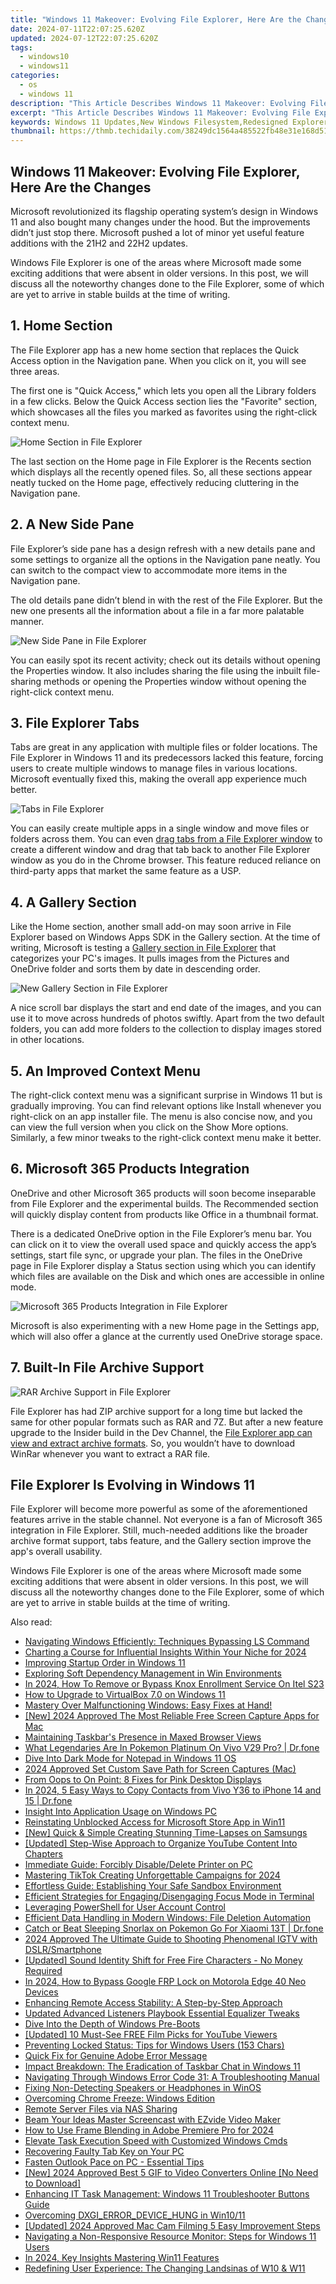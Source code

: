 ```yaml
---
title: "Windows 11 Makeover: Evolving File Explorer, Here Are the Changes"
date: 2024-07-11T22:07:25.620Z
updated: 2024-07-12T22:07:25.620Z
tags:
  - windows10
  - windows11
categories:
  - os
  - windows 11
description: "This Article Describes Windows 11 Makeover: Evolving File Explorer, Here Are the Changes"
excerpt: "This Article Describes Windows 11 Makeover: Evolving File Explorer, Here Are the Changes"
keywords: Windows 11 Updates,New Windows Filesystem,Redesigned Explorer,File System Enhancements,Windows UI Refresh,Explore Changes in Win11,Windows Explorer Rebooted
thumbnail: https://thmb.techidaily.com/38249dc1564a485522fb48e31e168d5147b5976c3d300d00e74bbaf1c0b88604.jpg
---
```


## Windows 11 Makeover: Evolving File Explorer, Here Are the Changes

 Microsoft revolutionized its flagship operating system’s design in Windows 11 and also bought many changes under the hood. But the improvements didn’t just stop there. Microsoft pushed a lot of minor yet useful feature additions with the 21H2 and 22H2 updates.

 Windows File Explorer is one of the areas where Microsoft made some exciting additions that were absent in older versions. In this post, we will discuss all the noteworthy changes done to the File Explorer, some of which are yet to arrive in stable builds at the time of writing.

## 1\. Home Section

 The File Explorer app has a new home section that replaces the Quick Access option in the Navigation pane. When you click on it, you will see three areas.

 The first one is "Quick Access," which lets you open all the Library folders in a few clicks. Below the Quick Access section lies the "Favorite" section, which showcases all the files you marked as favorites using the right-click context menu.

![Home Section in File Explorer](https://static1.makeuseofimages.com/wordpress/wp-content/uploads/2023/08/home-section-in-file-explorer.jpg)

 The last section on the Home page in File Explorer is the Recents section which displays all the recently opened files. So, all these sections appear neatly tucked on the Home page, effectively reducing cluttering in the Navigation pane.

## 2\. A New Side Pane

 File Explorer’s side pane has a design refresh with a new details pane and some settings to organize all the options in the Navigation pane neatly. You can switch to the compact view to accommodate more items in the Navigation pane.

 The old details pane didn’t blend in with the rest of the File Explorer. But the new one presents all the information about a file in a far more palatable manner.

![New Side Pane in File Explorer](https://static1.makeuseofimages.com/wordpress/wp-content/uploads/2023/08/new-side-pane-in-file-explorer.jpg)

 You can easily spot its recent activity; check out its details without opening the Properties window. It also includes sharing the file using the inbuilt file-sharing methods or opening the Properties window without opening the right-click context menu.

## 3\. File Explorer Tabs

 Tabs are great in any application with multiple files or folder locations. The File Explorer in Windows 11 and its predecessors lacked this feature, forcing users to create multiple windows to manage files in various locations. Microsoft eventually fixed this, making the overall app experience much better.

![Tabs in File Explorer](https://static1.makeuseofimages.com/wordpress/wp-content/uploads/2023/08/tabs-in-file-explorer.jpg)

 You can easily create multiple apps in a single window and move files or folders across them. You can even [drag tabs from a File Explorer window](https://www.makeuseof.com/drag-tabs-out-file-explorer-windows-11/) to create a different window and drag that tab back to another File Explorer window as you do in the Chrome browser. This feature reduced reliance on third-party apps that market the same feature as a USP.

## 4\. A Gallery Section

 Like the Home section, another small add-on may soon arrive in File Explorer based on Windows Apps SDK in the Gallery section. At the time of writing, Microsoft is testing a [Gallery section in File Explorer](https://www.makeuseof.com/enable-gallery-file-explorer-windows-11/) that categorizes your PC's images. It pulls images from the Pictures and OneDrive folder and sorts them by date in descending order.

![New Gallery Section in File Explorer](https://static1.makeuseofimages.com/wordpress/wp-content/uploads/2023/08/new-gallery-section-in-file-explorer.jpg)

 A nice scroll bar displays the start and end date of the images, and you can use it to move across hundreds of photos swiftly. Apart from the two default folders, you can add more folders to the collection to display images stored in other locations.

## 5\. An Improved Context Menu

 The right-click context menu was a significant surprise in Windows 11 but is gradually improving. You can find relevant options like Install whenever you right-click on an app installer file. The menu is also concise now, and you can view the full version when you click on the Show More options. Similarly, a few minor tweaks to the right-click context menu make it better.

## 6\. Microsoft 365 Products Integration

 OneDrive and other Microsoft 365 products will soon become inseparable from File Explorer and the experimental builds. The Recommended section will quickly display content from products like Office in a thumbnail format.

 There is a dedicated OneDrive option in the File Explorer’s menu bar. You can click on it to view the overall used space and quickly access the app’s settings, start file sync, or upgrade your plan. The files in the OneDrive page in File Explorer display a Status section using which you can identify which files are available on the Disk and which ones are accessible in online mode.

![Microsoft 365 Products Integration in File Explorer](https://static1.makeuseofimages.com/wordpress/wp-content/uploads/2023/08/microsoft-365-products-integration-in-file-explorer.jpg)

 Microsoft is also experimenting with a new Home page in the Settings app, which will also offer a glance at the currently used OneDrive storage space.

## 7\. Built-In File Archive Support

![RAR Archive Support in File Explorer](https://static1.makeuseofimages.com/wordpress/wp-content/uploads/2023/08/rar-archive-support-in-file-explorer.jpg)

 File Explorer has had ZIP archive support for a long time but lacked the same for other popular formats such as RAR and 7Z. But after a new feature upgrade to the Insider build in the Dev Channel, the [File Explorer app can view and extract archive formats](https://www.makeuseof.com/enable-archive-support-windows-11/). So, you wouldn’t have to download WinRar whenever you want to extract a RAR file.

## File Explorer Is Evolving in Windows 11

 File Explorer will become more powerful as some of the aforementioned features arrive in the stable channel. Not everyone is a fan of Microsoft 365 integration in File Explorer. Still, much-needed additions like the broader archive format support, tabs feature, and the Gallery section improve the app's overall usability.

 Windows File Explorer is one of the areas where Microsoft made some exciting additions that were absent in older versions. In this post, we will discuss all the noteworthy changes done to the File Explorer, some of which are yet to arrive in stable builds at the time of writing.



<ins class="adsbygoogle"
      style="display:block"
      data-ad-client="ca-pub-7571918770474297"
      data-ad-slot="8358498916"
      data-ad-format="auto"
      data-full-width-responsive="true"></ins>
<span class="atpl-alsoreadstyle">Also read:</span>
<div><ul>
<li><a href="https://windows11.techidaily.com/navigating-windows-efficiently-techniques-bypassing-ls-command/"><u>Navigating Windows Efficiently: Techniques Bypassing LS Command</u></a></li>
<li><a href="https://instagram-video-recordings.techidaily.com/charting-a-course-for-influential-insights-within-your-niche-for-2024/"><u>Charting a Course for Influential Insights Within Your Niche for 2024</u></a></li>
<li><a href="https://windows11.techidaily.com/improving-startup-order-in-windows-11/"><u>Improving Startup Order in Windows 11</u></a></li>
<li><a href="https://windows11.techidaily.com/exploring-soft-dependency-management-in-win-environments/"><u>Exploring Soft Dependency Management in Win Environments</u></a></li>
<li><a href="https://unlock-android.techidaily.com/in-2024-how-to-remove-or-bypass-knox-enrollment-service-on-itel-s23-by-drfone-android/"><u>In 2024, How To Remove or Bypass Knox Enrollment Service On Itel S23</u></a></li>
<li><a href="https://windows11.techidaily.com/how-to-upgrade-to-virtualbox-70-on-windows-11/"><u>How to Upgrade to VirtualBox 7.0 on Windows 11</u></a></li>
<li><a href="https://windows11.techidaily.com/mastery-over-malfunctioning-windows-easy-fixes-at-hand/"><u>Mastery Over Malfunctioning Windows: Easy Fixes at Hand!</u></a></li>
<li><a href="https://digital-screen-recording.techidaily.com/new-2024-approved-the-most-reliable-free-screen-capture-apps-for-mac/"><u>[New] 2024 Approved  The Most Reliable Free Screen Capture Apps for Mac</u></a></li>
<li><a href="https://windows11.techidaily.com/maintaining-taskbars-presence-in-maxed-browser-views/"><u>Maintaining Taskbar's Presence in Maxed Browser Views</u></a></li>
<li><a href="https://change-location.techidaily.com/what-legendaries-are-in-pokemon-platinum-on-vivo-v29-pro-drfone-by-drfone-virtual-android/"><u>What Legendaries Are In Pokemon Platinum On Vivo V29 Pro? | Dr.fone</u></a></li>
<li><a href="https://windows11.techidaily.com/dive-into-dark-mode-for-notepad-in-windows-11-os/"><u>Dive Into Dark Mode for Notepad in Windows 11 OS</u></a></li>
<li><a href="https://screen-video-capture.techidaily.com/2024-approved-set-custom-save-path-for-screen-captures-mac/"><u>2024 Approved  Set Custom Save Path for Screen Captures (Mac)</u></a></li>
<li><a href="https://windows11.techidaily.com/from-oops-to-on-point-8-fixes-for-pink-desktop-displays/"><u>From Oops to On Point: 8 Fixes for Pink Desktop Displays</u></a></li>
<li><a href="https://android-transfer.techidaily.com/in-2024-5-easy-ways-to-copy-contacts-from-vivo-y36-to-iphone-14-and-15-drfone-by-drfone-transfer-from-android-transfer-from-android/"><u>In 2024, 5 Easy Ways to Copy Contacts from Vivo Y36 to iPhone 14 and 15 | Dr.fone</u></a></li>
<li><a href="https://windows11.techidaily.com/insight-into-application-usage-on-windows-pc/"><u>Insight Into Application Usage on Windows PC</u></a></li>
<li><a href="https://windows11.techidaily.com/reinstating-unblocked-access-for-microsoft-store-app-in-win11/"><u>Reinstating Unblocked Access for Microsoft Store App in Win11</u></a></li>
<li><a href="https://extra-skills.techidaily.com/new-quick-and-simple-creating-stunning-time-lapses-on-samsungs/"><u>[New] Quick & Simple  Creating Stunning Time-Lapses on Samsungs</u></a></li>
<li><a href="https://extra-approaches.techidaily.com/updated-step-wise-approach-to-organize-youtube-content-into-chapters/"><u>[Updated] Step-Wise Approach to Organize YouTube Content Into Chapters</u></a></li>
<li><a href="https://windows11.techidaily.com/immediate-guide-forcibly-disabledelete-printer-on-pc/"><u>Immediate Guide: Forcibly Disable/Delete Printer on PC</u></a></li>
<li><a href="https://tiktok-clips.techidaily.com/mastering-tiktok-creating-unforgettable-campaigns-for-2024/"><u>Mastering TikTok  Creating Unforgettable Campaigns for 2024</u></a></li>
<li><a href="https://windows11.techidaily.com/effortless-guide-establishing-your-safe-sandbox-environment/"><u>Effortless Guide: Establishing Your Safe Sandbox Environment</u></a></li>
<li><a href="https://windows11.techidaily.com/efficient-strategies-for-engagingdisengaging-focus-mode-in-terminal/"><u>Efficient Strategies for Engaging/Disengaging Focus Mode in Terminal</u></a></li>
<li><a href="https://windows11.techidaily.com/leveraging-powershell-for-user-account-control/"><u>Leveraging PowerShell for User Account Control</u></a></li>
<li><a href="https://windows11.techidaily.com/efficient-data-handling-in-modern-windows-file-deletion-automation/"><u>Efficient Data Handling in Modern Windows: File Deletion Automation</u></a></li>
<li><a href="https://android-pokemon-go.techidaily.com/catch-or-beat-sleeping-snorlax-on-pokemon-go-for-xiaomi-13t-drfone-by-drfone-virtual-android/"><u>Catch or Beat Sleeping Snorlax on Pokemon Go For Xiaomi 13T | Dr.fone</u></a></li>
<li><a href="https://instagram-video-recordings.techidaily.com/2024-approved-the-ultimate-guide-to-shooting-phenomenal-igtv-with-dslrsmartphone/"><u>2024 Approved  The Ultimate Guide to Shooting Phenomenal IGTV with DSLR/Smartphone</u></a></li>
<li><a href="https://extra-approaches.techidaily.com/updated-sound-identity-shift-for-free-fire-characters-no-money-required/"><u>[Updated] Sound Identity Shift for Free Fire Characters - No Money Required</u></a></li>
<li><a href="https://android-frp.techidaily.com/in-2024-how-to-bypass-google-frp-lock-on-motorola-edge-40-neo-devices-by-drfone-android/"><u>In 2024, How to Bypass Google FRP Lock on Motorola Edge 40 Neo Devices</u></a></li>
<li><a href="https://windows11.techidaily.com/enhancing-remote-access-stability-a-step-by-step-approach/"><u>Enhancing Remote Access Stability: A Step-by-Step Approach</u></a></li>
<li><a href="https://audio-shaping.techidaily.com/updated-advanced-listeners-playbook-essential-equalizer-tweaks/"><u>Updated Advanced Listeners Playbook Essential Equalizer Tweaks</u></a></li>
<li><a href="https://windows11.techidaily.com/dive-into-the-depth-of-windows-pre-boots/"><u>Dive Into the Depth of Windows Pre-Boots</u></a></li>
<li><a href="https://youtube-videos.techidaily.com/updated-10-must-see-free-film-picks-for-youtube-viewers/"><u>[Updated] 10 Must-See FREE Film Picks for YouTube Viewers</u></a></li>
<li><a href="https://windows11.techidaily.com/preventing-locked-status-tips-for-windows-users-153-chars/"><u>Preventing Locked Status: Tips for Windows Users (153 Chars)</u></a></li>
<li><a href="https://windows11.techidaily.com/quick-fix-for-genuine-adobe-error-message/"><u>Quick Fix for Genuine Adobe Error Message</u></a></li>
<li><a href="https://windows11.techidaily.com/impact-breakdown-the-eradication-of-taskbar-chat-in-windows-11/"><u>Impact Breakdown: The Eradication of Taskbar Chat in Windows 11</u></a></li>
<li><a href="https://windows11.techidaily.com/navigating-through-windows-error-code-31-a-troubleshooting-manual/"><u>Navigating Through Windows Error Code 31: A Troubleshooting Manual</u></a></li>
<li><a href="https://windows11.techidaily.com/fixing-non-detecting-speakers-or-headphones-in-winos/"><u>Fixing Non-Detecting Speakers or Headphones in WinOS</u></a></li>
<li><a href="https://windows11.techidaily.com/overcoming-chrome-freeze-windows-edition/"><u>Overcoming Chrome Freeze: Windows Edition</u></a></li>
<li><a href="https://windows11.techidaily.com/remote-server-files-via-nas-sharing/"><u>Remote Server Files via NAS Sharing</u></a></li>
<li><a href="https://digital-screen-recording.techidaily.com/beam-your-ideas-master-screencast-with-ezvide-video-maker/"><u>Beam Your Ideas  Master Screencast with EZvide Video Maker</u></a></li>
<li><a href="https://ai-editing-video.techidaily.com/how-to-use-frame-blending-in-adobe-premiere-pro-for-2024/"><u>How to Use Frame Blending in Adobe Premiere Pro for 2024</u></a></li>
<li><a href="https://windows11.techidaily.com/elevate-task-execution-speed-with-customized-windows-cmds/"><u>Elevate Task Execution Speed with Customized Windows Cmds</u></a></li>
<li><a href="https://windows11.techidaily.com/recovering-faulty-tab-key-on-your-pc/"><u>Recovering Faulty Tab Key on Your PC</u></a></li>
<li><a href="https://windows11.techidaily.com/fasten-outlook-pace-on-pc-essential-tips/"><u>Fasten Outlook Pace on PC - Essential Tips</u></a></li>
<li><a href="https://fox-helps.techidaily.com/new-2024-approved-best-5-gif-to-video-converters-online-no-need-to-download/"><u>[New] 2024 Approved  Best 5 GIF to Video Converters Online [No Need to Download]</u></a></li>
<li><a href="https://windows11.techidaily.com/enhancing-it-task-management-windows-11-troubleshooter-buttons-guide/"><u>Enhancing IT Task Management: Windows 11 Troubleshooter Buttons Guide</u></a></li>
<li><a href="https://windows11.techidaily.com/overcoming-dxgierrordevicehung-in-win1011/"><u>Overcoming DXGI_ERROR_DEVICE_HUNG in Win10/11</u></a></li>
<li><a href="https://screen-video-capture.techidaily.com/updated-2024-approved-mac-cam-filming-5-easy-improvement-steps/"><u>[Updated] 2024 Approved  Mac Cam Filming  5 Easy Improvement Steps</u></a></li>
<li><a href="https://windows11.techidaily.com/navigating-a-non-responsive-resource-monitor-steps-for-windows-11-users/"><u>Navigating a Non-Responsive Resource Monitor: Steps for Windows 11 Users</u></a></li>
<li><a href="https://extra-approaches.techidaily.com/in-2024-key-insights-mastering-win11-features/"><u>In 2024, Key Insights  Mastering Win11 Features</u></a></li>
<li><a href="https://windows11.techidaily.com/redefining-user-experience-the-changing-landsinas-of-w10-and-w11/"><u>Redefining User Experience: The Changing Landsinas of W10 & W11</u></a></li>
</ul></div>
